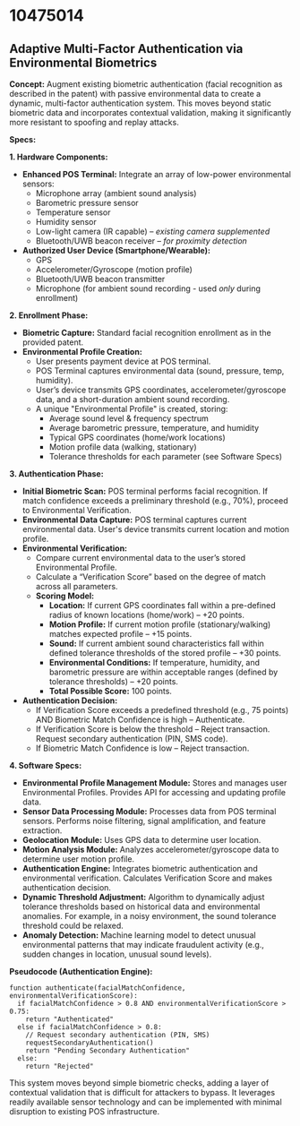 # 10475014

## Adaptive Multi-Factor Authentication via Environmental Biometrics

**Concept:** Augment existing biometric authentication (facial recognition as described in the patent) with passive environmental data to create a dynamic, multi-factor authentication system. This moves beyond static biometric data and incorporates contextual validation, making it significantly more resistant to spoofing and replay attacks.

**Specs:**

**1. Hardware Components:**

*   **Enhanced POS Terminal:** Integrate an array of low-power environmental sensors:
    *   Microphone array (ambient sound analysis)
    *   Barometric pressure sensor
    *   Temperature sensor
    *   Humidity sensor
    *   Low-light camera (IR capable) – *existing camera supplemented*
    *   Bluetooth/UWB beacon receiver – *for proximity detection*
*   **Authorized User Device (Smartphone/Wearable):**
    *   GPS
    *   Accelerometer/Gyroscope (motion profile)
    *   Bluetooth/UWB beacon transmitter
    *   Microphone (for ambient sound recording - used *only* during enrollment)

**2. Enrollment Phase:**

*   **Biometric Capture:** Standard facial recognition enrollment as in the provided patent.
*   **Environmental Profile Creation:**
    *   User presents payment device at POS terminal.
    *   POS Terminal captures environmental data (sound, pressure, temp, humidity).
    *   User’s device transmits GPS coordinates, accelerometer/gyroscope data, and a short-duration ambient sound recording.
    *   A unique "Environmental Profile" is created, storing:
        *   Average sound level & frequency spectrum
        *   Average barometric pressure, temperature, and humidity
        *   Typical GPS coordinates (home/work locations)
        *   Motion profile data (walking, stationary)
        *   Tolerance thresholds for each parameter (see Software Specs)

**3. Authentication Phase:**

*   **Initial Biometric Scan:** POS terminal performs facial recognition.  If match confidence exceeds a preliminary threshold (e.g., 70%), proceed to Environmental Verification.
*   **Environmental Data Capture:**  POS terminal captures current environmental data. User's device transmits current location and motion profile.
*   **Environmental Verification:**
    *   Compare current environmental data to the user’s stored Environmental Profile.
    *   Calculate a “Verification Score” based on the degree of match across all parameters.
    *   **Scoring Model:**
        *   **Location:**  If current GPS coordinates fall within a pre-defined radius of known locations (home/work) – +20 points.
        *   **Motion Profile:**  If current motion profile (stationary/walking) matches expected profile – +15 points.
        *   **Sound:** If current ambient sound characteristics fall within defined tolerance thresholds of the stored profile – +30 points.
        *   **Environmental Conditions:**  If temperature, humidity, and barometric pressure are within acceptable ranges (defined by tolerance thresholds) – +20 points.
        *   **Total Possible Score:** 100 points.
*   **Authentication Decision:**
    *   If Verification Score exceeds a predefined threshold (e.g., 75 points) AND Biometric Match Confidence is high – Authenticate.
    *   If Verification Score is below the threshold – Reject transaction. Request secondary authentication (PIN, SMS code).
    *   If Biometric Match Confidence is low – Reject transaction.

**4. Software Specs:**

*   **Environmental Profile Management Module:** Stores and manages user Environmental Profiles.  Provides API for accessing and updating profile data.
*   **Sensor Data Processing Module:** Processes data from POS terminal sensors.  Performs noise filtering, signal amplification, and feature extraction.
*   **Geolocation Module:** Uses GPS data to determine user location.
*   **Motion Analysis Module:** Analyzes accelerometer/gyroscope data to determine user motion profile.
*   **Authentication Engine:** Integrates biometric authentication and environmental verification.  Calculates Verification Score and makes authentication decision.
*   **Dynamic Threshold Adjustment:** Algorithm to dynamically adjust tolerance thresholds based on historical data and environmental anomalies. For example, in a noisy environment, the sound tolerance threshold could be relaxed.
*   **Anomaly Detection:**  Machine learning model to detect unusual environmental patterns that may indicate fraudulent activity (e.g., sudden changes in location, unusual sound levels).

**Pseudocode (Authentication Engine):**

```
function authenticate(facialMatchConfidence, environmentalVerificationScore):
  if facialMatchConfidence > 0.8 AND environmentalVerificationScore > 0.75:
    return "Authenticated"
  else if facialMatchConfidence > 0.8:
    // Request secondary authentication (PIN, SMS)
    requestSecondaryAuthentication()
    return "Pending Secondary Authentication"
  else:
    return "Rejected"
```

This system moves beyond simple biometric checks, adding a layer of contextual validation that is difficult for attackers to bypass. It leverages readily available sensor technology and can be implemented with minimal disruption to existing POS infrastructure.